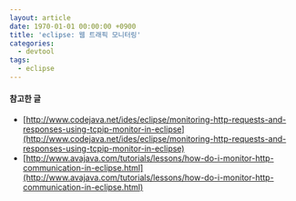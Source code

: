 ```yaml
---
layout: article
date: 1970-01-01 00:00:00 +0900
title: 'eclipse: 웹 트래픽 모니터링'
categories:
  - devtool
tags:
  - eclipse
---
```


#### 참고한 글
- [http://www.codejava.net/ides/eclipse/monitoring-http-requests-and-responses-using-tcpip-monitor-in-eclipse](http://www.codejava.net/ides/eclipse/monitoring-http-requests-and-responses-using-tcpip-monitor-in-eclipse)
- [http://www.avajava.com/tutorials/lessons/how-do-i-monitor-http-communication-in-eclipse.html](http://www.avajava.com/tutorials/lessons/how-do-i-monitor-http-communication-in-eclipse.html)
